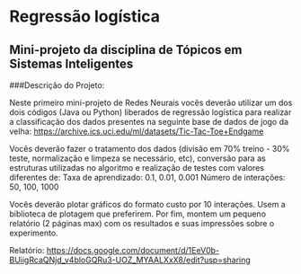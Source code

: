 #  Regressão logística


## Mini-projeto da disciplina de Tópicos em Sistemas Inteligentes

###Descrição do Projeto:


Neste primeiro mini-projeto de Redes Neurais vocês deverão utilizar um dos dois códigos (Java ou Python) liberados de regressão logística para realizar a classificação dos dados presentes na seguinte base de dados de jogo da velha: https://archive.ics.uci.edu/ml/datasets/Tic-Tac-Toe+Endgame

Vocês deverão fazer o tratamento dos dados (divisão em 70% treino - 30% teste, normalização e limpeza se necessário, etc), conversão para as estruturas utilizadas no algoritmo e realização de testes com valores diferentes de:
Taxa de aprendizado: 0.1, 0.01,  0.001
Número de interações: 50, 100, 1000

Vocês deverão plotar gráficos do formato custo por 10 interações. Usem a biblioteca de plotagem que preferirem. Por fim, montem um pequeno relatório (2 páginas max) com os resultados e suas impressões sobre o experimento.

Relatório: https://docs.google.com/document/d/1EeV0b-BUiigRcaQNjd_v4bloGQRu3-UOZ_MYAALXxX8/edit?usp=sharing